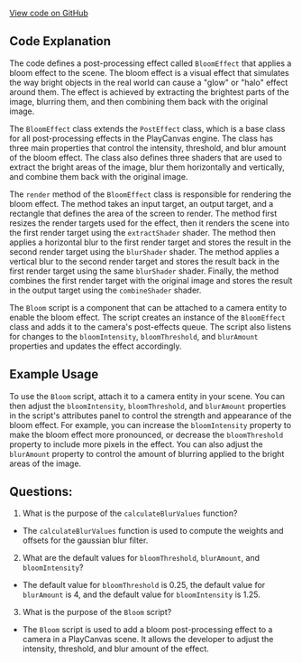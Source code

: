 [View code on GitHub](https://github.com/playcanvas/engine/scripts/posteffects/posteffect-bloom.js)

## Code Explanation

The code defines a post-processing effect called `BloomEffect` that applies a bloom effect to the scene. The bloom effect is a visual effect that simulates the way bright objects in the real world can cause a "glow" or "halo" effect around them. The effect is achieved by extracting the brightest parts of the image, blurring them, and then combining them back with the original image.

The `BloomEffect` class extends the `PostEffect` class, which is a base class for all post-processing effects in the PlayCanvas engine. The class has three main properties that control the intensity, threshold, and blur amount of the bloom effect. The class also defines three shaders that are used to extract the bright areas of the image, blur them horizontally and vertically, and combine them back with the original image.

The `render` method of the `BloomEffect` class is responsible for rendering the bloom effect. The method takes an input target, an output target, and a rectangle that defines the area of the screen to render. The method first resizes the render targets used for the effect, then it renders the scene into the first render target using the `extractShader` shader. The method then applies a horizontal blur to the first render target and stores the result in the second render target using the `blurShader` shader. The method applies a vertical blur to the second render target and stores the result back in the first render target using the same `blurShader` shader. Finally, the method combines the first render target with the original image and stores the result in the output target using the `combineShader` shader.

The `Bloom` script is a component that can be attached to a camera entity to enable the bloom effect. The script creates an instance of the `BloomEffect` class and adds it to the camera's post-effects queue. The script also listens for changes to the `bloomIntensity`, `bloomThreshold`, and `blurAmount` properties and updates the effect accordingly.

## Example Usage

To use the `Bloom` script, attach it to a camera entity in your scene. You can then adjust the `bloomIntensity`, `bloomThreshold`, and `blurAmount` properties in the script's attributes panel to control the strength and appearance of the bloom effect. For example, you can increase the `bloomIntensity` property to make the bloom effect more pronounced, or decrease the `bloomThreshold` property to include more pixels in the effect. You can also adjust the `blurAmount` property to control the amount of blurring applied to the bright areas of the image.
## Questions: 
 1. What is the purpose of the `calculateBlurValues` function?
- The `calculateBlurValues` function is used to compute the weights and offsets for the gaussian blur filter.

2. What are the default values for `bloomThreshold`, `blurAmount`, and `bloomIntensity`?
- The default value for `bloomThreshold` is 0.25, the default value for `blurAmount` is 4, and the default value for `bloomIntensity` is 1.25.

3. What is the purpose of the `Bloom` script?
- The `Bloom` script is used to add a bloom post-processing effect to a camera in a PlayCanvas scene. It allows the developer to adjust the intensity, threshold, and blur amount of the effect.